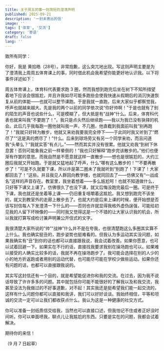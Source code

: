 ```yaml
---
title: 关于周五的事一则简短的澄清声明
published: 2025-09-21
description: '一封未寄出的信'
image: ''
tags: ['体育', '交流']
category: '寄语'
draft: false 
lang: ''
---
```


致所有同学：

你好，我是 黄拾皓（28号）。非常抱歉，这么突兀地出现。写这则声明主要是为了澄清我上周周五体育课上的事，同时借此机会我希望你能更好地认识我。以下将事件详述如下：

周五体育课上，体育科代表要求跑 3 圈，然而我想到跑完后坐在树下不知所措望着地下应该会很尴尬，并且许我如尽可能多跑些会使我快速从假期后的消沉快速恢复从前的体能——也就可以整节课跑。于是我就一直跑，后来大家似乎都察觉我，呼声也就越来越大。先是我的两个以前的同学依次说“你好帅啊！”于是也就有了别的陌生的声音也说些什么，可是模糊了，但大抵是有“战神”什么。后来，体育科代表也就来叫我“不要跑了！”，我只是点头然后继续跑——我以为我已没有抉择的机会。此后几乎我每跑一圈他就叫我一声，不几圈，他直截到我面前叫我“别再跑了！”我就只好转为散步，他就又来劝我要我完全停下——于此同时我又听到了“燃尽了”“这是真的燃尽了！”什么。后来到球场旁又有另一个同学来劝，而且问道我“头晕么？”我就实答“有点儿。”——然而其实并没有很累。他就又劝我“到树下休息罢！否则可能象我之前一样晕倒的！”我也只好解释“跑步完该散步的。”他们也便渐有作罢的意思。而我自然是不愿意就这样一直散步——想也是很尴尬的，大约三圈后我就又开始跑。于是就又猛地起了呼声，什么“哪有这么散步的！”“不要再散步了！”可是不久就要下课，所以许是第二圈未了我就听到“别跑了！下课了！大家都回去了！”这些。并且我见人群回向教学楼，也就同回去了——仿佛又有“一战成名”这样的声音存在。教室里，我坐着想着——多么尴尬呵！也就不知道做什么，只好等下课又上课了。仿佛很久了也没下课，就又后悔没跑完最后一圈。可是终于下课，我也就还是坐着等上课——仍旧重复咀嚼着这尴尬。我又想到跑完不该坐的，就又到教室外的走廊上散步去了。也就大约是后来上课的时候，便开始想是否该写封信每人下发澄清一下什么的——否则也许就显得我格外虚伪逞强，可能给初见我的人留下坏映像的——同时我又觉得这是一个不错的让大家认识我的机会，所以我就打算写成检讨兼声明兼公开信式的文字。

我很清楚大家所说的“帅”“战神”什么并不是在夸我，也很清楚跑这么多圈其实算不上什么。我也确实挺丑的，跑步姿势也挺难看的。但我认为多运动其实没问题，如果我确实有“丑”到你的话也都可以直接跟我说，我会试着改善。如果你愿意，也可以试着回避一下。如果实在不行的话，直接找我要求我别在操场跑也可以。如果难以接受的人确实比较多的话，我就不再在操场跑步了。我可能会选择在别的人少的小的地方折返跑或者用别的运动代替，也可能尽可能在学校少做些运动。如果你还有问题的话，也都可以直接跟我说的。

其实写这封信还有一个目的，就是希望能促进你和我的交流。在过去，因为我不说话导致了许许多多的问题。其中就包括你可能不能很好的了解我以及和我交流，我甚至没法为我做过的不好事道歉，对不起！其实我还是挺希望我们能一起交流的，这样有什么问题你都可以直接和我讲，我们可以好好谈谈。我始终相信，平等和坦诚的交流一定可以让我们都收获点什么。我认为这是一种健康的社交方式。

你可以准备一封纸质信交给我，当然也可以直接口述，但我怕记不住或者正好没时间听。你可以单面喷我，聊点儿让我尴尬的东西。只要是实在的问题，我都会试着解决。

期待你的来信！

（9 月 7 日起草）
